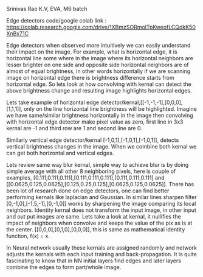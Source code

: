 Srinivas Rao K.V, EVA, M6 batch

Edge detectors code/google colab link : https://colab.research.google.com/drive/1XBmzSORmolTpKweofLCQdkK50XnBx71C

Edge detectors when observed more intuitively we can easily understand their impact on the image. For example, what is horizontal edge, it is horizontal line some where in the image where its horizontal neighbors are lesser brighter on one side and opposite side horizontal neighbors are of almost of equal brightness, in other words horizontally if we are scanning image on horizontal edge there is brightness difference starts from horizontal edge. So lets look at how convolving with kernal can detect the above brightness change and resulting image highlights horizontal edges. 

Lets take example of horizontal edge detector/kernal,[[-1,-1,-1],[0,0,0],[1,1,1]], only on the line horizontal line brightness will be highlighted. Imagine we have same/similar brightness horizontally in the image then convolving with horizontal edge detector make pixel value as zero, first line in 3x3 kernal are -1 and third row are 1 and second line are 0. 

Similarly vertical edge detector/kernal [-1,0,1],[-1,0,1],[-1,0,1]], detects vertical brightness changes in the image. When we combine both kernal we can get both horizontal and vertical edges.

Lets review same way blur kernal, simple way to achieve blur is by doing simple average with all other 8 neighboring pixels, here is couple of examples, [0.111,0.111,0.111],[0.111,0.111,0.111],[0.111,0.111,0.111] and [[0.0625,0.125,0.0625],[0.125,0.25,0.125],[0.0625,0.125,0.0625]].
There has been lot of research done on edge detectors, one can find better performing kernals like laplacian and Gaussian. 
In similar lines sharpen filter [0,-1,0],[-1,5,-1],[0,-1,0]] works by sharpening the image comparing its local neighbors.
Identity kernal does not transform the input image, in other input and out put images are same. Lets take a look at kernal, it nullifies the impact of neighbors when convolve and keeps the value of the pix as is at the center. [[0,0,0],[0,1,0],[0,0,0]], this is same as mathematical identity function, f(x) = x.

In Neural network usually these kernals are assigned randomly and network adjusts the kernals with each input training and back-propagation. It is quite fascinating to know that in NN initial layers find edges and later layers combine the edges to form part/whole image.
